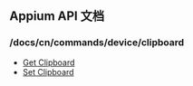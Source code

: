 ## Appium API 文档

  ### /docs/cn/commands/device/clipboard

<div class="api-index">
<ul>
    <li><a href='/docs/cn/commands/device/clipboard/get-clipboard.md'>Get Clipboard</a></li>
    <li><a href='/docs/cn/commands/device/clipboard/set-clipboard.md'>Set Clipboard</a></li>
</ul>
</div>
